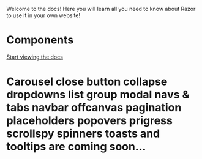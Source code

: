 <div style="display: none;"><link href="https://cdn.razorcss.xyz/css/razor-css-1.1.min.css" rel="stylesheet">
<script src="https://cdn.razorcss.xyz/js/bundle.min.js"></script>
<link href="https://cdn.razorcss.xyz/icons/style.css" rel="stylesheet"></div>

Welcome to the docs! Here you will learn all you need to know about Razor to use it in your own website!

# Components

<a class="btn btn-primary" href="/INTRO.html" role="button">Start viewing the docs</a>

# Carousel close button collapse dropdowns list group modal navs & tabs navbar offcanvas pagination placeholders popovers prigress scrollspy spinners toasts and tooltips are coming soon...
